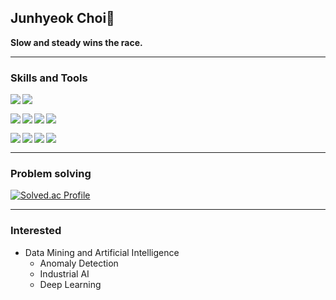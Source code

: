 ## Junhyeok Choi🌱


**Slow and steady wins the race.**

-----

### Skills and Tools

<img align="left" src="https://img.shields.io/badge/Python-3776AB?style=for-the-badge&logo=Python&logoColor=white"><img align="left" src="https://img.shields.io/badge/C++-00599C?style=for-the-badge&logo=cplusplus&logoColor=white"><br>



<img align="left" src="https://img.shields.io/badge/tensorflow-FF6F00?style=for-the-badge&logo=tensorflow&logoColor=white"><img align="left" src="https://img.shields.io/badge/Pytorch-EE4C2C?style=for-the-badge&logo=Pytorch&logoColor=white"><img align="left" src="https://img.shields.io/badge/Docker-2496ED?style=for-the-badge&logo=Docker&logoColor=white"><img align="left" src="https://img.shields.io/badge/FastAPI-009688?style=for-the-badge&logo=FastAPI&logoColor=white"><br>



<img align="left" src="https://img.shields.io/badge/Linux-FCC624?style=for-the-badge&logo=Linux&logoColor=white"><img align="left" src="https://img.shields.io/badge/Vscode-007ACC?style=for-the-badge&logo=VisualStudioCode&logoColor=white"><img align="left" src="https://img.shields.io/badge/Git-F05032?style=for-the-badge&logo=Git&logoColor=white"><img align="left" src="https://img.shields.io/badge/Github-181717?style=for-the-badge&logo=Github&logoColor=white"><br>



-----

### Problem solving

[![Solved.ac Profile](http://mazassumnida.wtf/api/v2/generate_badge?boj=sxs770)](https://solved.ac/sxs770/)

-----

### Interested

- Data Mining and Artificial Intelligence
  - Anomaly Detection
  - Industrial AI
  - Deep Learning
